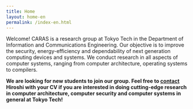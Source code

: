 ```yaml
---
title: Home
layout: home-en
permalink: /index-en.html
---
```


Welcome! CARAS is a research group at Tokyo Tech in the Department of Information and Communications Engineering. Our objective is to improve the security, energy-efficiency and dependability of next generation computing devices and systems. We conduct research in all aspects of computer systems, ranging from computer architecture, operating systems to compilers.

**We are  looking for new students to join our group. Feel free to [contact](mailto:sasaki@ict.e.titech.ac.jp) Hiroshi with your CV if you are interested in doing cutting-edge research in computer architecture, computer security and computer systems in general at Tokyo Tech!**
